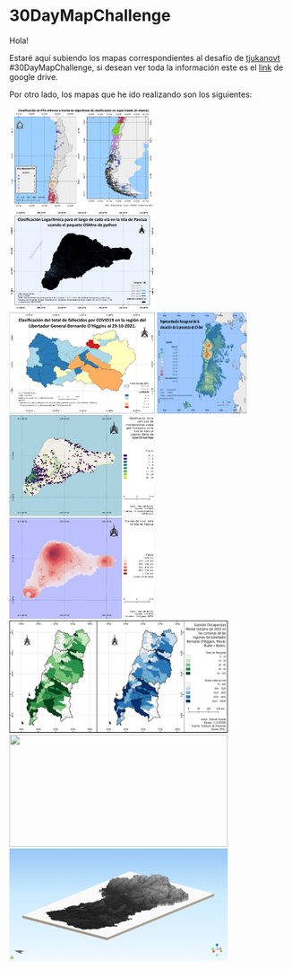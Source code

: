 # 30DayMapChallenge

Hola!

Estaré aquí subiendo los mapas correspondientes al desafío de [tjukanovt](https://github.com/tjukanovt/30DayMapChallenge) #30DayMapChallenge, si desean ver toda la información este es el [link](https://drive.google.com/drive/folders/1ECTE8wcxsj2rFyp0f8pB7K5HojM3LL0p?usp=sharing) de google drive.

Por otro lado, los mapas que he ido realizando son los siguientes:

<p float="left">
  <img src="maps/30DayMapChallengeDay01.png" width="260" height="180" />
  <img src="maps/30DayMapChallengeDay02.png" width="260" height="180" />
  <img src="maps/30DayMapChallengeDay03.png" width="260" height="180" />
  <img src="maps/30DayMapChallengeDay04.png" width="160" height="180" />
  <img src="maps/30DayMapChallengeDay05.png" width="260" height="180" />
  <img src="maps/30DayMapChallengeDay06.png" width="260" height="180" />
  <img src="maps/30DayMapChallengeDay0708.png" width="390" height="200" />
  <img src="maps/30DayMapChallengeDay09.png" width="390" height="200" />
  <img src="maps/30DayMapChallengeDay11.png" width="390" height="200" />
</p>

